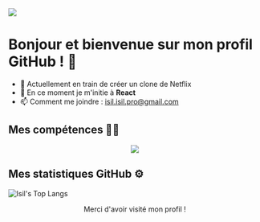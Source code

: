 

<!---
isil-isil/isil-isil is a ✨ special ✨ repository because its `README.md` (this file) appears on your GitHub profile.
--->
<!--horizontal divider(gradiant)-->

  
<img src="https://user-images.githubusercontent.com/73097560/115834477-dbab4500-a447-11eb-908a-139a6edaec5c.gif">

# Bonjour et bienvenue sur mon profil GitHub ! 👋


- 🔭 Actuellement en train de créer un clone de Netflix
- 🌱 En ce moment je m'initie à **React**
- 📫 Comment me joindre : isil.isil.pro@gmail.com


## Mes compétences 👩‍💻

<!--tech stack icons-->
<p align="center">
  <a href="https://skillicons.dev">
    <img src="https://skillicons.dev/icons?i=git,bootstrap,npm,symfony,php,html,csswordpress,express,docker,figma,github,js,mysql,nodejs,postman,vscode&perline=14" />
  </a>
</p>


## Mes statistiques GitHub ⚙️

![Isil's Top Langs](https://github-readme-stats.vercel.app/api/top-langs/?username=isil-isil&theme=tokyonight&layout=compact)

<p align="center">Merci d'avoir visité mon profil !</p>


